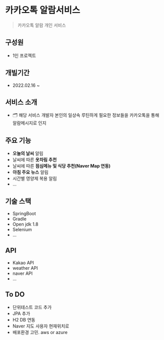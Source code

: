 # 카카오톡 알람서비스 
> 카카오톡 알람 개인 서비스

## 구성원
- 1인 프로젝트

## 개빌기간
- 2022.02.16 ~ 

## 서비스 소개
- 🗂 해당 서비스 개발자 본인의 일상속 루틴하게 필요한 정보들을 카카오톡을 통해 알람메시지로 인지


## 주요 기능
- **오늘의 날씨** 알림 
- 날씨에 따른 **옷차림 추천**
- 날씨에 따른 **점심메뉴 및 식당 추천(Naver Map 연동)**
- **아침 주요 뉴스** 알림
- 시간별 영양제 복용 알림
- ...


## 기술 스택
 - SpringBoot
 - Gradle
 - Open jdk 1.8
 - Selenium
 - ...
 
 
## API 
- Kakao API
- weather API
- naver API
- ...


## To DO
  - 단위테스트 코드 추가
  - JPA 추가
  - H2 DB 연동
  - Naver 지도 사용자 현재위치로  
 - 배포환경 고민. aws or azure
 
